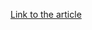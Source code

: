 [Link to the article](https://posts.specterops.io/host-based-threat-modeling-indicator-design-a9dbbb53d5ea)
